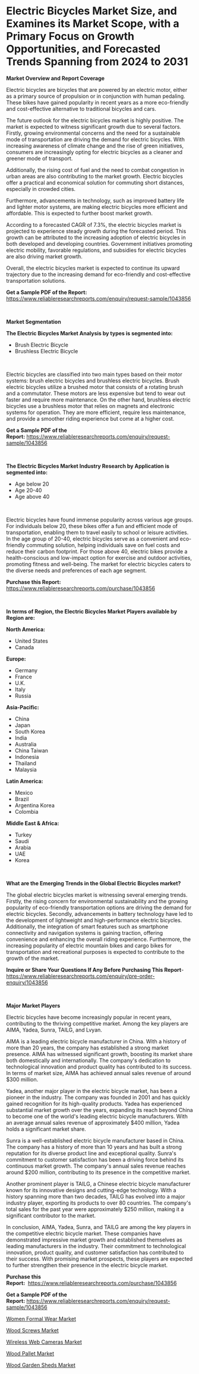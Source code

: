 <p><h1>Electric Bicycles Market Size, and Examines its Market Scope, with a Primary Focus on Growth Opportunities, and Forecasted Trends Spanning from 2024 to 2031</h1></p><p><strong>Market Overview and Report Coverage</strong></p>
<p><p>Electric bicycles are bicycles that are powered by an electric motor, either as a primary source of propulsion or in conjunction with human pedaling. These bikes have gained popularity in recent years as a more eco-friendly and cost-effective alternative to traditional bicycles and cars.</p><p>The future outlook for the electric bicycles market is highly positive. The market is expected to witness significant growth due to several factors. Firstly, growing environmental concerns and the need for a sustainable mode of transportation are driving the demand for electric bicycles. With increasing awareness of climate change and the rise of green initiatives, consumers are increasingly opting for electric bicycles as a cleaner and greener mode of transport.</p><p>Additionally, the rising cost of fuel and the need to combat congestion in urban areas are also contributing to the market growth. Electric bicycles offer a practical and economical solution for commuting short distances, especially in crowded cities.</p><p>Furthermore, advancements in technology, such as improved battery life and lighter motor systems, are making electric bicycles more efficient and affordable. This is expected to further boost market growth.</p><p>According to a forecasted CAGR of 7.3%, the electric bicycles market is projected to experience steady growth during the forecasted period. This growth can be attributed to the increasing adoption of electric bicycles in both developed and developing countries. Government initiatives promoting electric mobility, favorable regulations, and subsidies for electric bicycles are also driving market growth.</p><p>Overall, the electric bicycles market is expected to continue its upward trajectory due to the increasing demand for eco-friendly and cost-effective transportation solutions.</p></p>
<p><strong>Get a Sample PDF of the Report:</strong> <a href="https://www.reliableresearchreports.com/enquiry/request-sample/1043856">https://www.reliableresearchreports.com/enquiry/request-sample/1043856</a></p>
<p>&nbsp;</p>
<p><strong>Market Segmentation</strong></p>
<p><strong>The Electric Bicycles Market Analysis by types is segmented into:</strong></p>
<p><ul><li>Brush Electric Bicycle</li><li>Brushless Electric Bicycle</li></ul></p>
<p>&nbsp;</p>
<p><p>Electric bicycles are classified into two main types based on their motor systems: brush electric bicycles and brushless electric bicycles. Brush electric bicycles utilize a brushed motor that consists of a rotating brush and a commutator. These motors are less expensive but tend to wear out faster and require more maintenance. On the other hand, brushless electric bicycles use a brushless motor that relies on magnets and electronic systems for operation. They are more efficient, require less maintenance, and provide a smoother riding experience but come at a higher cost.</p></p>
<p><strong>Get a Sample PDF of the Report:</strong>&nbsp;<a href="https://www.reliableresearchreports.com/enquiry/request-sample/1043856">https://www.reliableresearchreports.com/enquiry/request-sample/1043856</a></p>
<p>&nbsp;</p>
<p><strong>The Electric Bicycles Market Industry Research by Application is segmented into:</strong></p>
<p><ul><li>Age below 20</li><li>Age 20-40</li><li>Age above 40</li></ul></p>
<p>&nbsp;</p>
<p><p>Electric bicycles have found immense popularity across various age groups. For individuals below 20, these bikes offer a fun and efficient mode of transportation, enabling them to travel easily to school or leisure activities. In the age group of 20-40, electric bicycles serve as a convenient and eco-friendly commuting solution, helping individuals save on fuel costs and reduce their carbon footprint. For those above 40, electric bikes provide a health-conscious and low-impact option for exercise and outdoor activities, promoting fitness and well-being. The market for electric bicycles caters to the diverse needs and preferences of each age segment.</p></p>
<p><strong>Purchase this Report:</strong>&nbsp; <a href="https://www.reliableresearchreports.com/purchase/1043856">https://www.reliableresearchreports.com/purchase/1043856</a></p>
<p>&nbsp;</p>
<p><strong>In terms of Region, the Electric Bicycles Market Players available by Region are:</strong></p>
<p>
    <p> <strong> North America: </strong>
        <ul>
            <li>United States</li>
            <li>Canada</li>
        </ul>
        </p> 
    <p> <strong> Europe: </strong>
        <ul>
            <li>Germany</li>
            <li>France</li>
            <li>U.K.</li>
            <li>Italy</li>
            <li>Russia</li>
        </ul>
        </p> 
    <p> <strong> Asia-Pacific: </strong>
        <ul>
            <li>China</li>
            <li>Japan</li>
            <li>South Korea</li>
            <li>India</li>
            <li>Australia</li>
            <li>China Taiwan</li>
            <li>Indonesia</li>
            <li>Thailand</li>
            <li>Malaysia</li>
        </ul>
        </p> 
    <p> <strong> Latin America: </strong>
        <ul>
            <li>Mexico</li>
            <li>Brazil</li>
            <li>Argentina Korea</li>
            <li>Colombia</li>
        </ul>
        </p> 
    <p> <strong> Middle East & Africa: </strong>
        <ul>
            <li>Turkey</li>
            <li>Saudi</li>
            <li>Arabia</li>
            <li>UAE</li>
            <li>Korea</li>
        </ul>
    </p>
    </p>
<p>&nbsp;</p>
<p><strong>What are the Emerging Trends in the Global Electric Bicycles market?</strong></p>
<p><p>The global electric bicycles market is witnessing several emerging trends. Firstly, the rising concern for environmental sustainability and the growing popularity of eco-friendly transportation options are driving the demand for electric bicycles. Secondly, advancements in battery technology have led to the development of lightweight and high-performance electric bicycles. Additionally, the integration of smart features such as smartphone connectivity and navigation systems is gaining traction, offering convenience and enhancing the overall riding experience. Furthermore, the increasing popularity of electric mountain bikes and cargo bikes for transportation and recreational purposes is expected to contribute to the growth of the market.</p></p>
<p><strong>Inquire or Share Your Questions If Any Before Purchasing This Report</strong>- <a href="https://www.reliableresearchreports.com/enquiry/pre-order-enquiry/1043856">https://www.reliableresearchreports.com/enquiry/pre-order-enquiry/1043856</a></p>
<p>&nbsp;</p>
<p><strong>Major Market Players</strong></p>
<p><p>Electric bicycles have become increasingly popular in recent years, contributing to the thriving competitive market. Among the key players are AIMA, Yadea, Sunra, TAILG, and Lvyan. </p><p>AIMA is a leading electric bicycle manufacturer in China. With a history of more than 20 years, the company has established a strong market presence. AIMA has witnessed significant growth, boosting its market share both domestically and internationally. The company's dedication to technological innovation and product quality has contributed to its success. In terms of market size, AIMA has achieved annual sales revenue of around $300 million.</p><p>Yadea, another major player in the electric bicycle market, has been a pioneer in the industry. The company was founded in 2001 and has quickly gained recognition for its high-quality products. Yadea has experienced substantial market growth over the years, expanding its reach beyond China to become one of the world's leading electric bicycle manufacturers. With an average annual sales revenue of approximately $400 million, Yadea holds a significant market share.</p><p>Sunra is a well-established electric bicycle manufacturer based in China. The company has a history of more than 10 years and has built a strong reputation for its diverse product line and exceptional quality. Sunra's commitment to customer satisfaction has been a driving force behind its continuous market growth. The company's annual sales revenue reaches around $200 million, contributing to its presence in the competitive market.</p><p>Another prominent player is TAILG, a Chinese electric bicycle manufacturer known for its innovative designs and cutting-edge technology. With a history spanning more than two decades, TAILG has evolved into a major industry player, exporting its products to over 80 countries. The company's total sales for the past year were approximately $250 million, making it a significant contributor to the market.</p><p>In conclusion, AIMA, Yadea, Sunra, and TAILG are among the key players in the competitive electric bicycle market. These companies have demonstrated impressive market growth and established themselves as leading manufacturers in the industry. Their commitment to technological innovation, product quality, and customer satisfaction has contributed to their success. With promising market prospects, these players are expected to further strengthen their presence in the electric bicycle market.</p></p>
<p><strong>Purchase this Report:</strong>&nbsp;&nbsp;<a href="https://www.reliableresearchreports.com/purchase/1043856">https://www.reliableresearchreports.com/purchase/1043856</a></p>
<p></p>
<p><strong>Get a Sample PDF of the Report:</strong>&nbsp;<a href="https://www.reliableresearchreports.com/enquiry/request-sample/1043856">https://www.reliableresearchreports.com/enquiry/request-sample/1043856</a></p>
<p><p><a href="https://github.com/marloy8/Market-Research-Report-List-2/blob/main/women-formal-wear-market.md">Women Formal Wear Market</a></p><p><a href="https://github.com/maliyahmorrow6654/Market-Research-Report-List-2/blob/main/wood-screws-market.md">Wood Screws Market</a></p><p><a href="https://github.com/aliciawhite5576/Market-Research-Report-List-2/blob/main/wireless-web-cameras-market.md">Wireless Web Cameras Market</a></p><p><a href="https://github.com/abdelrhmankishk22/Market-Research-Report-List-2/blob/main/wood-pallet-market.md">Wood Pallet Market</a></p><p><a href="https://github.com/mahnoor2003/Market-Research-Report-List-2/blob/main/wood-garden-sheds-market.md">Wood Garden Sheds Market</a></p></p>